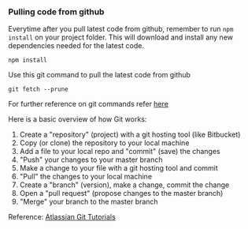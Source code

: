 
### Pulling code from github

Everytime after you pull latest code from github, remember to run `npm install` on your project folder. This will download and install any new dependencies needed for the latest code.

```
npm install
```

Use this git command to pull the latest code from github
```
git fetch --prune
```

For further reference on git commands refer [here](https://git-scm.com/docs)

Here is a basic overview of how Git works:

1. Create a "repository" (project) with a git hosting tool (like Bitbucket)
2. Copy (or clone) the repository to your local machine
3. Add a file to your local repo and "commit" (save) the changes
4. "Push" your changes to your master branch
5. Make a change to your file with a git hosting tool and commit
6. "Pull" the changes to your local machine
7. Create a "branch" (version), make a change, commit the change
8. Open a "pull request" (propose changes to the master branch)
9. "Merge" your branch to the master branch

Reference: [Atlassian Git Tutorials](https://www.atlassian.com/git?utm_source=basic-git-commands&utm_medium=link&utm_campaign=git-microsite&_ga=2.138593014.47438848.1525549472-772772554.1525549472)
